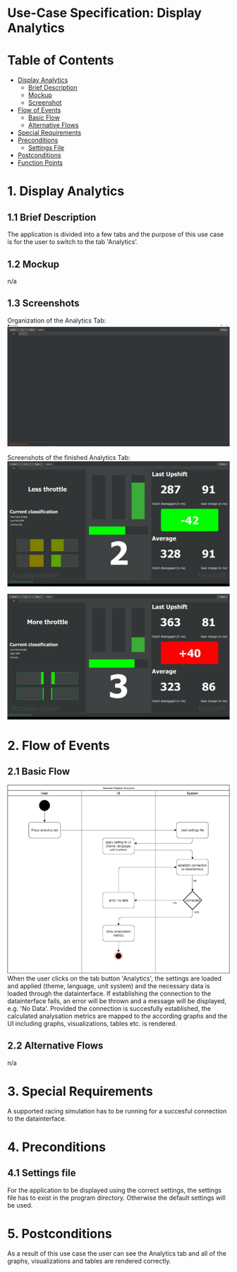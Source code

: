 # Use-Case Specification: Display Analytics

# Table of Contents
- [Display Analytics](#1-display-analytics)
    - [Brief Description](#11-brief-description)
    - [Mockup](#12-mockup)
    - [Screenshot](#13-screenshots)
- [Flow of Events](#2-flow-of-events)
    - [Basic Flow](#21-basic-flow)
    - [Alternative Flows](#22-alternative-flows)
- [Special Requirements](#3-special-requirements)
- [Preconditions](#4-preconditions)
    - [Settings File](#41-settings-file)
- [Postconditions](#5-postconditions)
- [Function Points](#6-function-points)

# 1. Display Analytics
## 1.1 Brief Description
The application is divided into a few tabs and the purpose of this use case is for the user to switch to the tab 'Analytics'. 

## 1.2 Mockup
n/a

## 1.3 Screenshots
Organization of the Analytics Tab:
![Analytics Tab Screenshot](analyticsTab.jpg "Analytics tab organization")

Screenshots of the finished Analytics Tab:
![Analytics Screenshot 1](analytics1.jpg "Analytics Screenshot1")

![Analytics Screenshot 2](analytics2.jpg "Analytics Screenshot2")

# 2. Flow of Events
## 2.1 Basic Flow
![Analytics Tab Screenshot](SeeAnalytics.png "Analytics tab organization")
When the user clicks on the tab button 'Analytics', the settings are loaded and applied (theme, language, unit system) and the necessary data is loaded through the datainterface. If establishing the connection to the datainterface fails, an error will be thrown and a message will be displayed, e.g. 'No Data'.
Provided the connection is succesfully established, the calculated analysation metrics are mapped to the according graphs and the UI including graphs, visualizations, tables etc. is rendered.

## 2.2 Alternative Flows
n/a

# 3. Special Requirements
A supported racing simulation has to be running for a succesful connection to the datainterface.

# 4. Preconditions
## 4.1 Settings file
For the application to be displayed using the correct settings, the settings file has to exist in the program directory. Otherwise the default settings will be used.

# 5. Postconditions
As a result of this use case the user can see the Analytics tab and all of the graphs, visualizations and tables are rendered correctly.